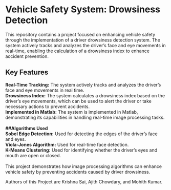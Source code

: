 # Vehicle Safety System: Drowsiness Detection <br>
This repository contains a project focused on enhancing vehicle safety through the implementation of a driver drowsiness detection system. The system actively tracks and analyzes the driver’s face and eye movements in real-time, enabling the calculation of a drowsiness index to enhance accident prevention.

## Key Features <br >
**Real-Time Tracking:** The system actively tracks and analyzes the driver’s face and eye movements in real time. <br >
**Drowsiness Index:** The system calculates a drowsiness index based on the driver’s eye movements, which can be used to alert the driver or take necessary actions to prevent accidents.<br >
**Implemented in Matlab:** The system is implemented in Matlab, demonstrating its capabilities in handling real-time image processing tasks.<br > <br >
**##Algorithms Used** <br>
**Sobel Edge Detection:** Used for detecting the edges of the driver’s face and eyes.<br >
**Viola-Jones Algorithm:** Used for real-time face detection.<br >
**K-Means Clustering:** Used for identifying whether the driver’s eyes and mouth are open or closed.<br><br>
This project demonstrates how image processing algorithms can enhance vehicle safety by preventing accidents caused by driver drowsiness.

Authors of this Project are Krishna Sai, Ajith Chowdary, and Mohith Kumar.<br >
